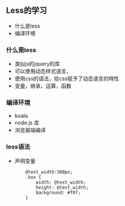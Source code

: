 ## Less的学习

+ 什么是less
+ 编译环境


### 什么是less
+ 类似js的jquery的库
+ 可以使用动态样式语言，
+ 使用css的语法，给css赋予了动态语言的特性
+ 变量，继承，运算，函数

### 编译环境
+ koala
+ node.js 库
+ 浏览器端编译

### less语法
+ 声明变量
	```less
		@text_width:300px;
		.box {
			width: @text_width;
			height: @text_width;
			background: #f0f;
		}
	```